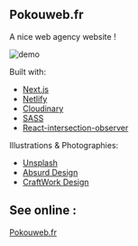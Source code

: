 ## Pokouweb.fr

A nice web agency website !

![demo](https://raw.githubusercontent.com/FredoWagon/pokouweb/main/public/git_presentation.png)

Built with:

- [Next.js](https://nextjs.org/)
- [Netlify](https://www.netlify.com/)
- [Cloudinary](https://cloudinary.com/)
- [SASS](https://sass-lang.com/)
- [React-intersection-observer](https://github.com/thebuilder/react-intersection-observer)

Illustrations & Photographies: 

- [Unsplash](https://unsplash.com/)
- [Absurd Design](https://absurd.design/)
- [CraftWork Design](https://craftwork.design/)

## See online :

[Pokouweb.fr](https://www.pokouweb.fr/)
